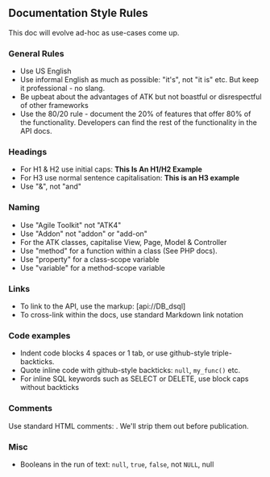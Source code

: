 Documentation Style Rules
----

This doc will evolve ad-hoc as use-cases come up.

### General Rules

* Use US English
* Use informal English as much as possible: "it's", not "it is" etc. But keep it professional - no slang.
* Be upbeat about the advantages of ATK but not boastful or disrespectful of other frameworks
* Use the 80/20 rule - document the 20% of features that offer 80% of the functionality. Developers can find the rest of the functionality in the API docs.

### Headings

* For H1 & H2 use initial caps: **This Is An H1/H2 Example**
* For H3 use normal sentence capitalisation: **This is an H3 example**
* Use "&", not "and"

### Naming

* Use "Agile Toolkit" not "ATK4"
* Use "Addon" not "addon" or "add-on"
* For the ATK classes, capitalise View, Page, Model & Controller
* Use "method" for a function within a class (See PHP docs).
* Use "property" for a class-scope variable
* Use "variable" for a method-scope variable

### Links

* To link to the API, use the markup: [api://DB_dsql]
* To cross-link within the docs, use standard Markdown link notation

### Code examples

* Indent code blocks 4 spaces or 1 tab, or use github-style triple-backticks.
* Quote inline code with github-style backticks: `null`, `my_func()` etc.
* For inline SQL keywords such as SELECT or DELETE, use block caps without backticks

### Comments

Use standard HTML comments: <!-- -->. We'll strip them out before publication. 

### Misc

* Booleans in the run of text: `null`, `true`, `false`, not `NULL`, null
